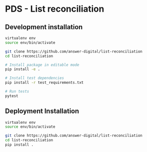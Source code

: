# PDS - List reconciliation


## Development installation
```bash
virtualenv env
source env/bin/activate

git clone https://github.com/answer-digital/list-reconciliation
cd list-reconciliation

# Install package in editable mode
pip install -e .

# Install test dependencies
pip install -r test_requirements.txt

# Run tests
pytest
```

## Deployment Installation
```bash
virtualenv env
source env/bin/activate

git clone https://github.com/answer-digital/list-reconciliation
cd list-reconciliation
pip install .
```
